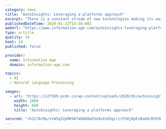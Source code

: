 ```yaml
---
category: news
title: "AutoInsights: Leveraging a platforms approach"
excerpt: "There is a constant stream of new technologies making its way into business. Today it is technologies like big data, artificial intelligence, natural language processing (NLP) and blockchain. Tomorrow it could be mixed reality and quantum computing."
publishedDateTime: 2020-01-22T14:58:00Z
webUrl: "https://www.information-age.com/autoinsights-leveraging-platforms-approach-123487190/"
type: article
quality: 24
heat: 24
published: false

provider:
  name: Information Age
  domain: information-age.com

topics:
  - AI
  - Natural Language Processing

images:
  - url: "https://s27389.pcdn.co/wp-content/uploads/2020/01/autoinsights-leveraging-platforms-approach.jpeg"
    width: 1080
    height: 608
    title: "AutoInsights: Leveraging a platforms approach"

secured: "+hZz7ArMa/vcW5q52pMK9874bHDQw93o9vXsEOgirirF3QjHpEzBad9rBYH3Hw0dhx3p9U7FwCF27lG0ty/u/iwuy+JQTAAiWx3Vjrn4R069WwyejwhLxj6PVUYVi/fdGZER1MQuhjY8W9NLF/P6+7vLF+7STsL3H2N0PlbCnI/MNjytI/P5NUWv+/aOmOU5k83wWuzUr8qCf2FNI9l1m+5inz3ZolX75FzXlaGkVL937Uv4AEThwchujhhAOxDIQ3mJfSI7k4ILlxH8hg3ZlSO+6qe50IPxEv0vQYVzEIY=;NEBQLA4R+gFZly5s+0MeEA=="
---
```


